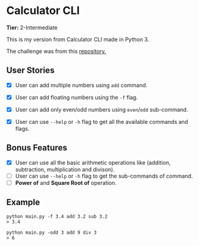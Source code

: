 # Calculator CLI

**Tier:** 2-Intermediate

This is my version from Calculator CLI made in Python 3.

The challenge was from this [repository.](https://github.com/florinpop17/app-ideas)

## User Stories

- [x] User can add multiple numbers using `add` command.
- [x] User can add floating numbers using the `-f` flag.
- [x] User can add only even/odd numbers using `even`/`odd` sub-command.
- [x] User can use `--help` or `-h` flag to get all the available commands and flags.
 

## Bonus Features

- [x] User can use all the basic arithmetic operations like (addition, subtraction, multiplication and divison).
- [ ] User can use `--help` or `-h` flag to get the sub-commands of command.
- [ ] **Power of** and **Square Root of** operation.

## Example

```
python main.py -f 3.4 add 3.2 sub 3.2
> 3.4

python main.py -odd 3 add 9 div 3
> 6
```
